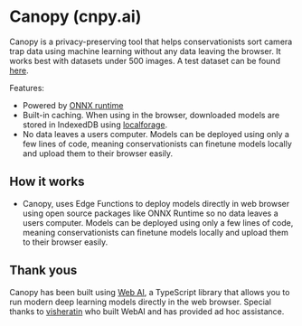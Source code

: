 # Canopy (cnpy.ai)

Canopy is a privacy-preserving tool that helps conservationists sort camera trap data using machine learning without any data leaving the browser. It works best with datasets under 500 images. A test dataset can be found [here](https://drive.google.com/drive/folders/14LSwjlZqYIyje114y_Tq5L82Re9HWulo?usp=sharing).

Features:

- Powered by [ONNX runtime](https://onnxruntime.ai/)
- Built-in caching. When using in the browser, downloaded models are stored in IndexedDB using [localforage](https://github.com/localForage/localForage).
- No data leaves a users computer. Models can be deployed using only a few lines of code, meaning conservationists can finetune models locally and upload them to their browser easily.

## How it works

-  Canopy, uses Edge Functions to deploy models directly in web browser using open source packages like ONNX Runtime so no data leaves a users computer. Models can be deployed using only a few lines of code, meaning conservationists can finetune models locally and upload them to their browser easily.

## Thank yous

Canopy has been built using [Web AI](https://github.com/visheratin/web-ai), a TypeScript library that allows you to run modern deep learning models directly in the web browser. Special thanks to [visheratin](https://github.com/visheratin) who built WebAI and has provided ad hoc assistance.
